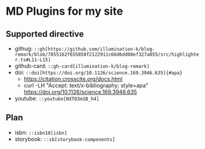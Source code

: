 # MD Plugins for my site

## Supported directive

- githug: `::gh[https://github.com/illumination-k/blog-remark/blob/7855162f655858f2122911c66d6dd80ef327a055/src/highlighter.ts#L11-L15]`
- github-card: `::gh-card[illumination-k/blog-remark]`
- doi: `::doi[https://doi.org/10.1126/science.169.3946.635]{#apa}`
  - https://citation.crosscite.org/docs.html
  - curl -LH "Accept: text/x-bibliography; style=apa" https://doi.org/10.1126/science.169.3946.635
- youtube: `::youtube[NXTO3m1B_h4]`

## Plan

- isbn: `::isbn10[isbn]`
- storybook: `::sb[storybook-components]`
